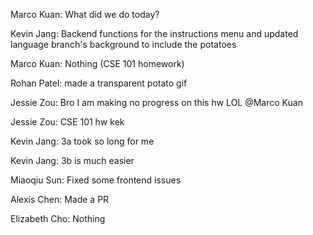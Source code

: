 Marco Kuan: What did we do today?

Kevin Jang: Backend functions for the instructions menu and updated language branch's background to include the potatoes

Marco Kuan: Nothing (CSE 101 homework)

Rohan Patel: made a transparent potato gif

Jessie Zou: Bro I am making no progress on this hw LOL @Marco Kuan

Jessie Zou: CSE 101 hw kek

Kevin Jang: 3a took so long for me

Kevin Jang: 3b is much easier

Miaoqiu Sun: Fixed some frontend issues

Alexis Chen: Made a PR

Elizabeth Cho: Nothing
